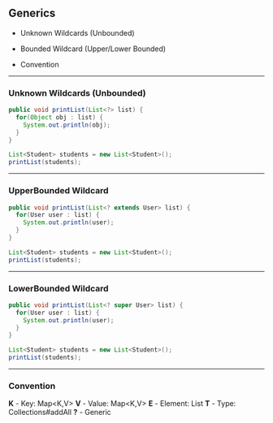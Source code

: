 ## Generics

* Unknown Wildcards (Unbounded)

* Bounded Wildcard (Upper/Lower Bounded)

* Convention

---

### Unknown Wildcards (Unbounded)

```java
public void printList(List<?> list) {
  for(Object obj : list) {
    System.out.println(obj);
  }
}

List<Student> students = new List<Student>();
printList(students);
```

---

### UpperBounded Wildcard

```java
public void printList(List<? extends User> list) {
  for(User user : list) {
    System.out.println(user);
  }
}

List<Student> students = new List<Student>();
printList(students);
```

---

### LowerBounded Wildcard

```java
public void printList(List<? super User> list) {
  for(User user : list) {
    System.out.println(user);
  }
}

List<Student> students = new List<Student>();
printList(students);
```

---

### Convention

**K** - Key: Map<K,V>
**V** - Value: Map<K,V>
**E** - Element: List<E>
**T** - Type: Collections#addAll
**?** - Generic